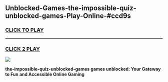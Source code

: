 
## Unblocked-Games-the-impossible-quiz-unblocked-games-Play-Online-#ccd9s
<h3>
<a href="https://premium.freeplayer.one?title=the-impossible-quiz-unblocked-games&ref=27F">CLICK TO PLAY</a></h3>
<hr>

<h3>
<a href="https://premium.freeplayer.one?title=the-impossible-quiz-unblocked-games&ref=27F">CLICK 2 PLAY</a>
  
</h3>

<a href="https://premium.freeplayer.one?title=the-impossible-quiz-unblocked-games&ref=27F"><img src="https://clearcache.store/games.png"></a>


**the-impossible-quiz-unblocked-games games unblocked: Your Gateway to Fun and Accessible Online Gaming**
